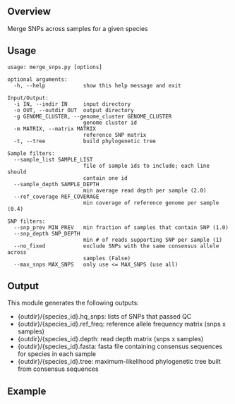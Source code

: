 ## Overview
Merge SNPs across samples for a given species

## Usage
```
usage: merge_snps.py [options]

optional arguments:
  -h, --help            show this help message and exit

Input/Output:
  -i IN, --indir IN     input directory
  -o OUT, --outdir OUT  output directory
  -g GENOME_CLUSTER, --genome_cluster GENOME_CLUSTER
                        genome cluster id
  -m MATRIX, --matrix MATRIX
                        reference SNP matrix
  -t, --tree            build phylogenetic tree

Sample filters:
  --sample_list SAMPLE_LIST
                        file of sample ids to include; each line should
                        contain one id
  --sample_depth SAMPLE_DEPTH
                        min average read depth per sample (2.0)
  --ref_coverage REF_COVERAGE
                        min coverage of reference genome per sample (0.4)

SNP filters:
  --snp_prev MIN_PREV   min fraction of samples that contain SNP (1.0)
  --snp_depth SNP_DEPTH
                        min # of reads supporting SNP per sample (1)
  --no_fixed            exclude SNPs with the same consensus allele across
                        samples (False)
  --max_snps MAX_SNPS   only use <= MAX_SNPS (use all)
```

## Output
This module generates the following outputs:
* {outdir}/{species_id}.hq_snps: lists of SNPs that passed QC
* {outdir}/{species_id}.ref_freq: reference allele frequency matrix (snps x samples)
* {outdir}/{species_id}.depth: read depth matrix (snps x samples)
* {outdir}/{species_id}.fasta: fasta file containing consensus sequences for species in each sample
* {outdir}/{species_id}.tree: maximum-likelihood phylogenetic tree built from consensus sequences

## Example

